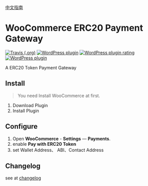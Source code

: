[中文指南](readme_zh.md)
# WooCommerce ERC20 Payment Gateway

[![Travis (.org)](https://img.shields.io/travis/inKerk/woocommerce-erc20-payment-gateway.svg)](https://travis-ci.org/inKerk/woocommerce-erc20-payment-gateway)
[![WordPress plugin](https://img.shields.io/wordpress/plugin/v/woo-erc20-payment-gateway.svg?style=plastic)](https://wordpress.org/plugins/woo-erc20-payment-gateway/)
[![WordPress plugin rating](https://img.shields.io/wordpress/plugin/r/woo-erc20-payment-gateway.svg?style=plastic)](https://wordpress.org/plugins/woo-erc20-payment-gateway/)
[![WordPress plugin](https://img.shields.io/wordpress/plugin/dt/woo-erc20-payment-gateway.svg?style=plastic)](https://wordpress.org/plugins/woo-erc20-payment-gateway/)




A ERC20 Token Payment Gateway


## Install

> You need Install WooCommerce at first.

1. Download Plugin
2. Install Plugin

## Configure

1. Open **WooCommerce** -  **Settings** — **Payments**.
2. enable **Pay with ERC20 Token**
3. set Wallet Address、 ABI、Contact Address

## Changelog

see at [changelog](changelog.md)